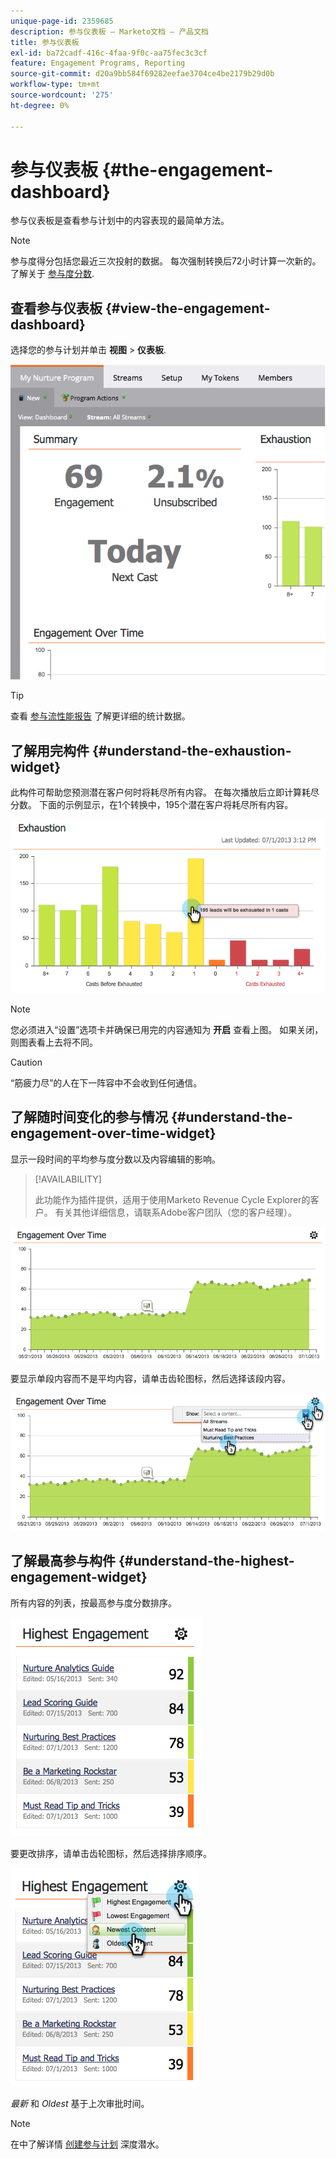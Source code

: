```yaml
---
unique-page-id: 2359685
description: 参与仪表板 — Marketo文档 — 产品文档
title: 参与仪表板
exl-id: ba72cadf-416c-4faa-9f0c-aa75fec3c3cf
feature: Engagement Programs, Reporting
source-git-commit: d20a9bb584f69282eefae3704ce4be2179b29d0b
workflow-type: tm+mt
source-wordcount: '275'
ht-degree: 0%

---
```


# 参与仪表板 {#the-engagement-dashboard}

参与仪表板是查看参与计划中的内容表现的最简单方法。

>[!NOTE]
>
>参与度得分包括您最近三次投射的数据。 每次强制转换后72小时计算一次新的。 了解关于 [参与度分数](/help/marketo/product-docs/email-marketing/drip-nurturing/reports-and-notifications/understanding-the-engagement-score.md).

## 查看参与仪表板 {#view-the-engagement-dashboard}

选择您的参与计划并单击 **视图** > **仪表板**.

![](assets/image2014-9-15-16-3a42-3a41.png)

>[!TIP]
>
>查看 [参与流性能报告](/help/marketo/product-docs/email-marketing/drip-nurturing/reports-and-notifications/engagement-stream-performance-report.md) 了解更详细的统计数据。

## 了解用完构件 {#understand-the-exhaustion-widget}

此构件可帮助您预测潜在客户何时将耗尽所有内容。 在每次播放后立即计算耗尽分数。 下面的示例显示，在1个转换中，195个潜在客户将耗尽所有内容。

![](assets/image2014-9-15-16-3a45-3a10.png)

>[!NOTE]
>
>您必须进入“设置”选项卡并确保已用完的内容通知为 **开启** 查看上图。 如果关闭，则图表看上去将不同。

>[!CAUTION]
>
>“筋疲力尽”的人在下一阵容中不会收到任何通信。

## 了解随时间变化的参与情况 {#understand-the-engagement-over-time-widget}

显示一段时间的平均参与度分数以及内容编辑的影响。

>[!AVAILABILITY]
>
>此功能作为插件提供，适用于使用Marketo Revenue Cycle Explorer的客户。 有关其他详细信息，请联系Adobe客户团队（您的客户经理）。

![](assets/image2014-9-15-16-3a45-3a50.png)

要显示单段内容而不是平均内容，请单击齿轮图标，然后选择该段内容。

![](assets/image2014-9-15-16-3a46-3a45.png)

## 了解最高参与构件 {#understand-the-highest-engagement-widget}

所有内容的列表，按最高参与度分数排序。

![](assets/image2014-9-15-16-3a46-3a54.png)

要更改排序，请单击齿轮图标，然后选择排序顺序。

![](assets/image2014-9-15-16-3a46-3a58.png)

_最新_ 和 _Oldest_ 基于上次审批时间。

>[!NOTE]
>
>在中了解详情 [创建参与计划](/help/marketo/product-docs/email-marketing/drip-nurturing/creating-an-engagement-program/create-an-engagement-program.md) 深度潜水。
